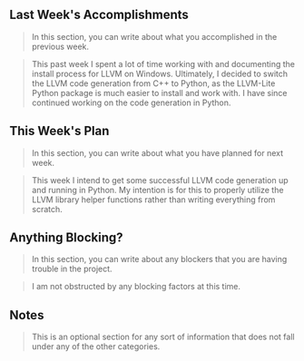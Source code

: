 ## Last Week's Accomplishments

> In this section, you can write about what you accomplished in the previous week.

> This past week I spent a lot of time working with and documenting the install process for LLVM 
> on Windows. Ultimately, I decided to switch the LLVM code generation from C++ to Python, as the 
> LLVM-Lite Python package is much easier to install and work with. I have since continued working 
> on the code generation in Python.

## This Week's Plan

> In this section, you can write about what you have planned for next week.

> This week I intend to get some successful LLVM code generation up and running in Python. My intention 
> is for this to properly utilize the LLVM library helper functions rather than writing everything from scratch.

## Anything Blocking?

> In this section, you can write about any blockers that you are having trouble in the project.

> I am not obstructed by any blocking factors at this time.

## Notes

> This is an optional section for any sort of information that does not fall under any of the other categories.
